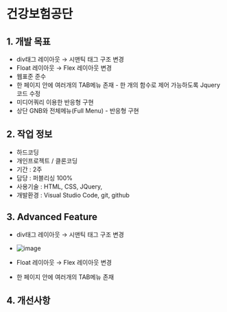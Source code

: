 # 건강보험공단

## 1. 개발 목표
* div태그 레이아웃 → 시맨틱 태그 구조 변경
* Float 레이아웃 → Flex 레이아웃 변경
* 웹표준 준수
* 한 페이지 안에 여러개의 TAB메뉴 존재 - 한 개의 함수로 제어 가능하도록 Jquery 코드 수정
* 미디어쿼리 이용한 반응형 구현
* 상단 GNB와 전체메뉴(Full Menu) - 반응형 구현



## 2. 작업 정보
* 하드코딩
* 개인프로젝트 / 클론코딩
* 기간 : 2주 
* 담당 : 퍼블리싱 100%
* 사용기술 : HTML, CSS, JQuery, 
* 개발환경 : Visual Studio Code, git, github




## 3. Advanced Feature
* div태그 레이아웃 → 시맨틱 태그 구조 변경
* ![image](https://user-images.githubusercontent.com/126562076/224893940-552595d8-f046-411a-8448-492c1843dc58.png)

* Float 레이아웃 → Flex 레이아웃 변경
* 한 페이지 안에 여러개의 TAB메뉴 존재




## 4. 개선사항




